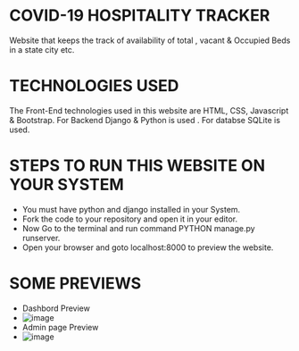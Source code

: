 # COVID-19 HOSPITALITY TRACKER
Website that keeps the track of availability of total , vacant &amp; Occupied Beds in a state city etc.
# TECHNOLOGIES USED
The Front-End technologies used in this website are HTML, CSS, Javascript & Bootstrap. For Backend Django & Python is used . For databse SQLite is used.
# STEPS TO RUN THIS WEBSITE ON YOUR SYSTEM 
* You must have python and django installed in your System.
* Fork the code to your repository and open it in your editor.
* Now Go to the terminal and run command PYTHON manage.py runserver. 
* Open your browser and goto localhost:8000 to preview the website.
# SOME PREVIEWS
- Dashbord Preview
 - ![image](https://user-images.githubusercontent.com/79157735/117536176-38e1f180-b017-11eb-9a94-bc5f87740b66.png)
- Admin page Preview
 - ![image](https://user-images.githubusercontent.com/79157735/117536314-f79e1180-b017-11eb-8f24-7907bb35a6d8.png)
